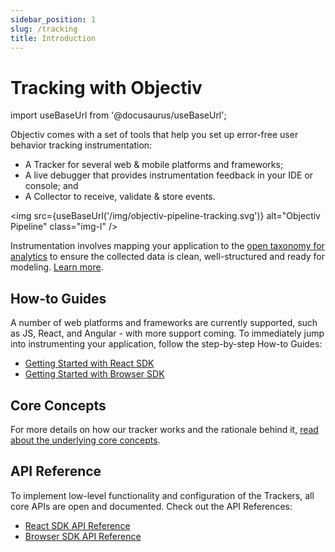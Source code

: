 ```yaml
---
sidebar_position: 1
slug: /tracking
title: Introduction
---
```

# Tracking with Objectiv
import useBaseUrl from '@docusaurus/useBaseUrl';

Objectiv comes with a set of tools that help you set up error-free user behavior tracking instrumentation:
* A Tracker for several web & mobile platforms and frameworks;
* A live debugger that provides instrumentation feedback in your IDE or console; and
* A Collector to receive, validate & store events.

<img src={useBaseUrl('/img/objectiv-pipeline-tracking.svg')} alt="Objectiv Pipeline" class="img-l" />

Instrumentation involves mapping your application to the [open taxonomy for analytics](/taxonomy) to ensure the collected data is clean, well-structured and ready for modeling. [Learn more](/tracking/core-concepts/overview.md).

## How-to Guides
A number of web platforms and frameworks are currently supported, such as JS, React, and Angular - with more support coming. To immediately jump into instrumenting your application, follow the step-by-step How-to Guides:
- [Getting Started with React SDK](/tracking/react/how-to-guides/getting-started.md)
- [Getting Started with Browser SDK](/tracking/browser/how-to-guides/getting-started.md)

## Core Concepts
For more details on how our tracker works and the rationale behind it, [read about the underlying core concepts](/tracking/core-concepts/overview.md).

## API Reference
To implement low-level functionality and configuration of the Trackers, all core APIs are open and documented. Check out the API References:
- [React SDK API Reference](/tracking/react/api-reference/overview.md)
- [Browser SDK API Reference](/tracking/browser/api-reference/overview.md)
